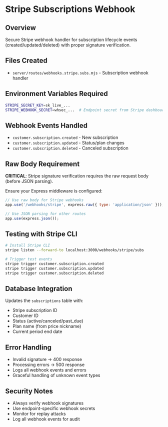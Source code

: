 # Stripe Subscriptions Webhook

## Overview
Secure Stripe webhook handler for subscription lifecycle events (created/updated/deleted) with proper signature verification.

## Files Created
- `server/routes/webhooks.stripe.subs.mjs` - Subscription webhook handler

## Environment Variables Required
```bash
STRIPE_SECRET_KEY=sk_live_...
STRIPE_WEBHOOK_SECRET=whsec_...  # Endpoint secret from Stripe dashboard
```

## Webhook Events Handled
- `customer.subscription.created` - New subscription
- `customer.subscription.updated` - Status/plan changes  
- `customer.subscription.deleted` - Canceled subscription

## Raw Body Requirement
**CRITICAL**: Stripe signature verification requires the raw request body (before JSON parsing).

Ensure your Express middleware is configured:
```javascript
// Use raw body for Stripe webhooks
app.use('/webhooks/stripe', express.raw({ type: 'application/json' }));

// Use JSON parsing for other routes  
app.use(express.json());
```

## Testing with Stripe CLI
```bash
# Install Stripe CLI
stripe listen --forward-to localhost:3000/webhooks/stripe/subs

# Trigger test events
stripe trigger customer.subscription.created
stripe trigger customer.subscription.updated  
stripe trigger customer.subscription.deleted
```

## Database Integration
Updates the `subscriptions` table with:
- Stripe subscription ID
- Customer ID
- Status (active/canceled/past_due)
- Plan name (from price nickname)
- Current period end date

## Error Handling
- Invalid signature → 400 response
- Processing errors → 500 response  
- Logs all webhook events and errors
- Graceful handling of unknown event types

## Security Notes
- Always verify webhook signatures
- Use endpoint-specific webhook secrets
- Monitor for replay attacks
- Log all webhook events for audit
